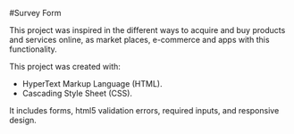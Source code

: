 #Survey Form

This project was inspired in the different ways to acquire and buy products
and services online, as market places, e-commerce and apps with this functionality.

This project was created with: 
- HyperText Markup Language (HTML).
- Cascading Style Sheet (CSS).

It includes forms, html5 validation errors, required inputs, and responsive design.
